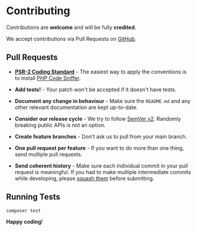 # Contributing

Contributions are **welcome** and will be fully **credited**.

We accept contributions via Pull Requests on [GitHub][repo].

## Pull Requests

- **[PSR-2 Coding Standard][psr2]** - The easiest way to apply the conventions
  is to install [PHP Code Sniffer][phpcs].

- **Add tests!** - Your patch won't be accepted if it doesn't have tests.

- **Document any change in behaviour** - Make sure the `README.md`
  and any other relevant documentation are kept up-to-date.

- **Consider our release cycle** - We try to follow [SemVer v2][semver].
  Randomly breaking public APIs is not an option.

- **Create feature branches** - Don't ask us to pull from your main branch.

- **One pull request per feature** - If you want to do more than one
  thing, send multiple pull requests.

- **Send coherent history** - Make sure each individual commit in your pull
  request is meaningful. If you had to make multiple intermediate commits
  while developing, please [squash them][git-squash] before submitting.

## Running Tests

```bash
composer test
```

**Happy coding**!

[repo]: https://github.com/ivuorinen/bbcodeparser
[semver]: https://semver.org
[psr2]: https://github.com/php-fig/fig-standards/blob/master/accepted/PSR-2-coding-style-guide.md
[phpcs]: https://github.com/squizlabs/PHP_CodeSniffer
[git-squash]: https://www.git-scm.com/book/en/v2/Git-Tools-Rewriting-History#Changing-Multiple-Commit-Messages
